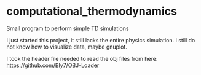 # computational_thermodynamics
Small program to perform simple TD simulations

I just started this project, it still lacks the entire physics simulation.
I still do not know how to visualize data, maybe gnuplot.

I took the header file needed to read the obj files from here: https://github.com/Bly7/OBJ-Loader
